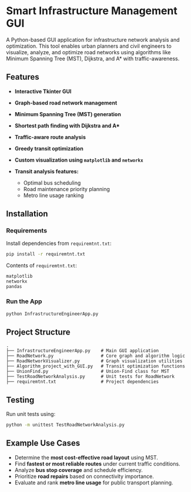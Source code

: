 

# Smart Infrastructure Management GUI

A Python-based GUI application for infrastructure network analysis and optimization. This tool enables urban planners and civil engineers to visualize, analyze, and optimize road networks using algorithms like Minimum Spanning Tree (MST), Dijkstra, and A\* with traffic-awareness.

## Features

* **Interactive Tkinter GUI**
* **Graph-based road network management**
* **Minimum Spanning Tree (MST) generation**
* **Shortest path finding with Dijkstra and A\***
* **Traffic-aware route analysis**
* **Greedy transit optimization**
* **Custom visualization using `matplotlib` and `networkx`**
* **Transit analysis features:**

  * Optimal bus scheduling
  * Road maintenance priority planning
  * Metro line usage ranking

## Installation

### Requirements

Install dependencies from `requiremtnt.txt`:

```bash
pip install -r requiremtnt.txt
```

Contents of `requiremtnt.txt`:

```
matplotlib
networkx
pandas
```

### Run the App

```bash
python InfrastructureEngineerApp.py
```

## Project Structure

```
.
├── InfrastructureEngineerApp.py    # Main GUI application
├── RoadNetwork.py                  # Core graph and algorithm logic
├── RoadNetworkVisualizer.py        # Graph visualization utilities
├── Algorithm_project_with_GUI.py   # Transit optimization functions
├── UnionFind.py                    # Union-Find class for MST
├── TestRoadNetworkAnalysis.py      # Unit tests for RoadNetwork
├── requiremtnt.txt                 # Project dependencies
```

## Testing

Run unit tests using:

```bash
python -m unittest TestRoadNetworkAnalysis.py
```

## Example Use Cases

* Determine the **most cost-effective road layout** using MST.
* Find **fastest or most reliable routes** under current traffic conditions.
* Analyze **bus stop coverage** and schedule efficiency.
* Prioritize **road repairs** based on connectivity importance.
* Evaluate and rank **metro line usage** for public transport planning.



